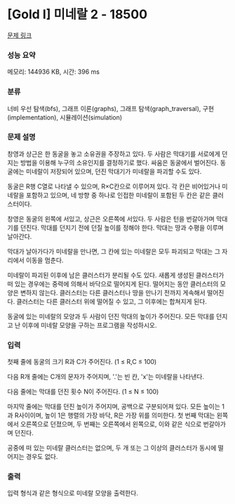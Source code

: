 # [Gold I] 미네랄 2 - 18500 

[문제 링크](https://www.acmicpc.net/problem/18500) 

### 성능 요약

메모리: 144936 KB, 시간: 396 ms

### 분류

너비 우선 탐색(bfs), 그래프 이론(graphs), 그래프 탐색(graph_traversal), 구현(implementation), 시뮬레이션(simulation)

### 문제 설명

<p>창영과 상근은 한 동굴을 놓고 소유권을 주장하고 있다. 두 사람은 막대기를 서로에게 던지는 방법을 이용해 누구의 소유인지를 결정하기로 했다. 싸움은 동굴에서 벌어진다. 동굴에는 미네랄이 저장되어 있으며, 던진 막대기가 미네랄을 파괴할 수도 있다.</p>

<p>동굴은 R행 C열로 나타낼 수 있으며, R×C칸으로 이루어져 있다. 각 칸은 비어있거나 미네랄을 포함하고 있으며, 네 방향 중 하나로 인접한 미네랄이 포함된 두 칸은 같은 클러스터이다.</p>

<p>창영은 동굴의 왼쪽에 서있고, 상근은 오른쪽에 서있다. 두 사람은 턴을 번갈아가며 막대기를 던진다. 막대를 던지기 전에 던질 높이를 정해야 한다. 막대는 땅과 수평을 이루며 날아간다.</p>

<p>막대가 날아가다가 미네랄을 만나면, 그 칸에 있는 미네랄은 모두 파괴되고 막대는 그 자리에서 이동을 멈춘다.</p>

<p>미네랄이 파괴된 이후에 남은 클러스터가 분리될 수도 있다. 새롭게 생성된 클러스터가 떠 있는 경우에는 중력에 의해서 바닥으로 떨어지게 된다. 떨어지는 동안 클러스터의 모양은 변하지 않는다. 클러스터는 다른 클러스터나 땅을 만나기 전까지 게속해서 떨어진다. 클러스터는 다른 클러스터 위에 떨어질 수 있고, 그 이후에는 합쳐지게 된다.</p>

<p>동굴에 있는 미네랄의 모양과 두 사람이 던진 막대의 높이가 주어진다. 모든 막대를 던지고 난 이후에 미네랄 모양을 구하는 프로그램을 작성하시오.</p>

### 입력 

 <p>첫째 줄에 동굴의 크기 R과 C가 주어진다. (1 ≤ R,C ≤ 100)</p>

<p>다음 R개 줄에는 C개의 문자가 주어지며, '.'는 빈 칸, 'x'는 미네랄을 나타낸다.</p>

<p>다음 줄에는 막대를 던진 횟수 N이 주어진다. (1 ≤ N ≤ 100)</p>

<p>마지막 줄에는 막대를 던진 높이가 주어지며, 공백으로 구분되어져 있다. 모든 높이는 1과 R사이이며, 높이 1은 행렬의 가장 바닥, R은 가장 위를 의미한다. 첫 번째 막대는 왼쪽에서 오른쪽으로 던졌으며, 두 번째는 오른쪽에서 왼쪽으로, 이와 같은 식으로 번갈아가며 던진다.</p>

<p>공중에 떠 있는 미네랄 클러스터는 없으며, 두 개 또는 그 이상의 클러스터가 동시에 떨어지는 경우도 없다.</p>

### 출력 

 <p>입력 형식과 같은 형식으로 미네랄 모양을 출력한다.</p>

